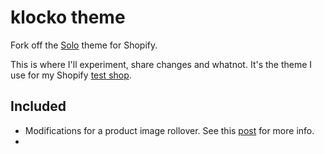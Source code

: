 klocko theme
============

Fork off the [Solo](http://themes.shopify.com/themes/solo/styles/solo) theme for Shopify.

This is where I'll experiment, share changes and whatnot. It's the theme I use for my Shopify [test shop](http://klocko-and-sons3230.myshopify.com/).

Included
--------

* Modifications for a product image rollover. See this [post](http://post-to-come) for more info.
* 
